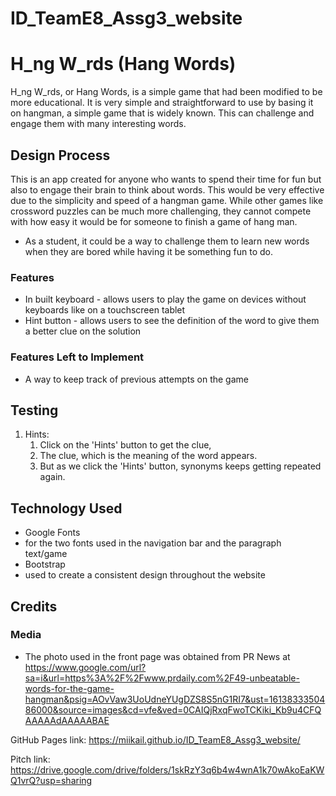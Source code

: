 # ID_TeamE8_Assg3_website

# H_ng W_rds (Hang Words)

H_ng W_rds, or Hang Words, is a simple game that had been modified to be more educational. It is very simple and straightforward to use by basing it on hangman, a simple game that is widely known. This can challenge and engage them with many interesting words.

## Design Process

This is an app created for anyone who wants to spend their time for fun but also to engage their brain to think about words. This would be very effective due to the simplicity and speed of a hangman game. While other games like crossword puzzles can be much more challenging, they cannot compete with how easy it would be for someone to finish a game of hang man.
- As a student, it could be a way to challenge them to learn new words when they are bored while having it be something fun to do.

### Features
- In built keyboard - allows users to play the game on devices without keyboards like on a touchscreen tablet
- Hint button - allows users to see the definition of the word to give them a better clue on the solution

### Features Left to Implement
- A way to keep track of previous attempts on the game

## Testing

1. Hints:
    1. Click on the 'Hints' button to get the clue,
    2. The clue, which is the meaning of the word appears.
    3. But as we click the 'Hints' button, synonyms keeps getting repeated again.

## Technology Used
- Google Fonts
- for the two fonts used in the navigation bar and the paragraph text/game
- Bootstrap
- used to create a consistent design throughout the website 

## Credits

### Media
- The photo used in the front page was obtained from PR News at https://www.google.com/url?sa=i&url=https%3A%2F%2Fwww.prdaily.com%2F49-unbeatable-words-for-the-game-hangman&psig=AOvVaw3UoUdneYUgDZS8S5nG1RI7&ust=1613833350486000&source=images&cd=vfe&ved=0CAIQjRxqFwoTCKiki_Kb9u4CFQAAAAAdAAAAABAE

GitHub Pages link: https://miikail.github.io/ID_TeamE8_Assg3_website/

Pitch link: https://drive.google.com/drive/folders/1skRzY3q6b4w4wnA1k70wAkoEaKWQ1vrQ?usp=sharing
